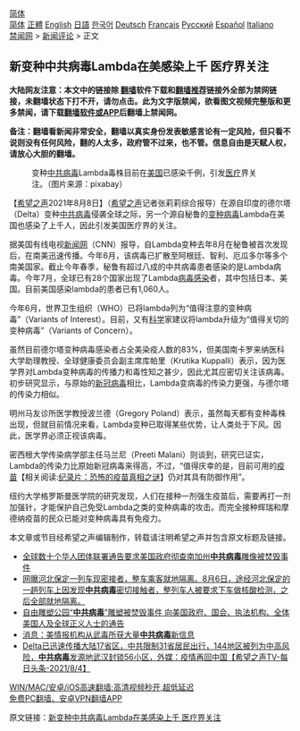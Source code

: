  <!-- 面包屑导航 --> <div class="breadcrumb"><!-- GTranslate: https://gtranslate.io/ -->  <div class="switcher notranslate">  <div class="selected">  <a href="#" onclick="return false;"> 简体</a>  </div>  <div class="option">  <a href="https://www.bannedbook.org" onclick="doGTranslate('zh-CN|zh-CN');jQuery('div.switcher div.selected a').html(jQuery(this).html());return false;" title="简体中文" class="nturl selected"> 简体</a>  <a href="https://www.bannedbook.org/zh-tw/" onclick="doGTranslate('zh-CN|zh-TW');jQuery('div.switcher div.selected a').html(jQuery(this).html());return false;" title="繁體中文" class="nturl"> 正體</a>  <a href="https://www.bannedbook.org/en/" onclick="doGTranslate('zh-CN|en');jQuery('div.switcher div.selected a').html(jQuery(this).html());return false;" title="English" class="nturl"> English</a>  <a href="https://www.bannedbook.org/ja/" onclick="doGTranslate('zh-CN|ja');jQuery('div.switcher div.selected a').html(jQuery(this).html());return false;" title="日本語" class="nturl"> 日語</a>  <a href="https://www.bannedbook.org/ko/" onclick="doGTranslate('zh-CN|ko');jQuery('div.switcher div.selected a').html(jQuery(this).html());return false;" title="한국어" class="nturl"> 한국어</a>  <a href="https://www.bannedbook.org/de/" onclick="doGTranslate('zh-CN|de');jQuery('div.switcher div.selected a').html(jQuery(this).html());return false;" title="Deutsch" class="nturl"> Deutsch</a>  <a href="https://www.bannedbook.org/fr/" onclick="doGTranslate('zh-CN|fr');jQuery('div.switcher div.selected a').html(jQuery(this).html());return false;" title="Français" class="nturl"> Français</a>  <a href="https://www.bannedbook.org/ru/" onclick="doGTranslate('zh-CN|ru');jQuery('div.switcher div.selected a').html(jQuery(this).html());return false;" title="Русский" class="nturl"> Русский</a>  <a href="https://www.bannedbook.org/es/" onclick="doGTranslate('zh-CN|es');jQuery('div.switcher div.selected a').html(jQuery(this).html());return false;" title="Español" class="nturl"> Español</a>  <a href="https://www.bannedbook.org/it/" onclick="doGTranslate('zh-CN|it');jQuery('div.switcher div.selected a').html(jQuery(this).html());return false;" title="Italiano" class="nturl"> Italiano</a>  </div>  </div>      <div class='breadcrumb-sub'><!-- Breadcrumb NavXT 6.3.0 --> <a href="https://www.bannedbook.org/" class="home">禁闻网</a> &gt; <a href="https://www.bannedbook.org/bnews/comments/" class="category">新闻评论</a> &gt; 正文</div></div><h2>新变种中共病毒Lambda在美感染上千 医疗界关注</h2> <p class="notice"><b>大陆网友注意：本文中的链接除 <a href="https://github.com/bannedbook/fanqiang" >翻墙</a>软件下载和<a href="https://github.com/killgcd/justmysocks/blob/master/README.md">翻墙推荐</a>链接外全部为禁网链接，未翻墙状态下打不开，请勿点击。此为文字版禁闻，欲看图文视频完整版和更多禁闻，请下载<a href="https://github.com/bannedbook/fanqiang">翻墙软件或APP</a>后翻墙上禁闻网。</p><p>备注：翻墙看新闻非常安全，翻墙以真实身份发表敏感言论有一定风险，但只看不说则没有任何风险，翻的人太多，政府管不过来，也不管。信息自由是天赋人权，请放心大胆的翻墙。</b></p>  <div class="entry"> <figure><figcaption>变种<a href="https://www.bannedbook.org/bnews/tag/%e4%b8%ad%e5%85%b1/" class="st_tag internal_tag" rel="tag" title="标签 中共 下的日志">中共</a><a href="https://www.bannedbook.org/bnews/tag/%e7%97%85%e6%af%92/" class="st_tag internal_tag" rel="tag" title="标签 病毒 下的日志">病毒</a>Lambda毒株目前在<a href="https://www.bannedbook.org/bnews/tag/%e7%be%8e%e5%9b%bd/" class="st_tag internal_tag" rel="tag" title="标签 美国 下的日志">美国</a>已感染千例，引发<a href="https://www.bannedbook.org/bnews/tag/%E5%8C%BB%E7%96%97/" class="st_tag internal_tag" rel="tag" title="标签 医疗 下的日志">医疗</a>界关注。（图片来源：pixabay）</figcaption></figure> <p>【<span class='wp_keywordlink_affiliate'><a href="https://www.soundofhope.org" title="希望之声" target="_blank">希望之声</a></span>2021年8月8日】（<a href="https://www.bannedbook.org/bnews/tag/%e5%b8%8c%e6%9c%9b%e4%b9%8b%e5%a3%b0/" class="st_tag internal_tag" rel="tag" title="标签 希望之声 下的日志">希望之声</a>记者张莉莉综合报导）在源自印度的德尔塔（Delta）变种<a href="https://www.bannedbook.org/bnews/tag/%e4%b8%ad%e5%85%b1%e7%97%85%e6%af%92/" class="st_tag internal_tag" rel="tag" title="标签 中共病毒 下的日志">中共病毒</a>侵袭全球之际，另一个源自秘鲁的<a href="https://www.bannedbook.org/bnews/tag/%e5%8f%98%e7%a7%8d%e7%97%85%e6%af%92/" class="st_tag internal_tag" rel="tag" title="标签 变种病毒 下的日志">变种病毒</a>Lambda在美国也感染了上千人，因此引发美国医疗界的关注。</p> <p>据美国有线电视<span class='wp_keywordlink_affiliate'><a href="https://www.bannedbook.org/" title="新闻网">新闻网</a></span>（CNN）报导，自Lambda变种去年8月在秘鲁被首次发现后，在南美迅速传播。今年6月，该病毒已扩散至阿根廷、智利、厄瓜多尔等多个南美国家。截止今年春季，秘鲁有超过八成的中共病毒患者感染的是Lambda病毒。今年7月，全球已有28个国家出现了Lambda<a href="https://www.bannedbook.org/bnews/tag/%e7%97%85%e6%af%92%e6%84%9f%e6%9f%93/" class="st_tag internal_tag" rel="tag" title="标签 病毒感染 下的日志">病毒感染</a>者，其中包括日本、美国。目前美国感染lambda的患者已有1,060人。</p>  <p>今年6月，世界卫生组织（WHO）已将lambda列为“值得注意的变种病毒”（Variants of Interest）。目前，又有<span class='wp_keywordlink'><a href="https://www.bannedbook.org/forum11/topic309.html" title="禁片：“科学”的棍子" target="_blank">科学</a></span>家建议将lambda升级为“值得关切的变种病毒”（Variants of Concern）。</p> <p>虽然目前德尔塔变种病毒感染者占全美染疫人数的83%，但美国南卡罗来纳医科大学助理教授、全球健康委员会副主席库帕里（Krutika Kuppalli）表示，因为医学界对Lambda变种病毒的传播力和毒性知之甚少，因此尤其应密切关注该病毒。初步研究显示，与原始的<a href="https://www.bannedbook.org/bnews/tag/%e6%96%b0%e5%86%a0%e7%97%85%e6%af%92/" class="st_tag internal_tag" rel="tag" title="标签 新冠病毒 下的日志">新冠病毒</a>相比，Lambda变病毒的传染力更强，与德尔塔的传染力相似。</p>  <p>明州马友诊所医学教授波兰德（Gregory Poland）表示，虽然每天都有变种毒株出现，但就目前情况来看，Lambda变种已取得某些优势，让人类处于下风。因此，医学界必须正视该病毒。</p> <p>密西根大学传染病学部主任马兰尼（Preeti Malani）则谈到，研究已证实，Lambda的传染力比原始新冠病毒来得高，不过，“值得庆幸的是，目前可用的<span class='wp_keywordlink'><a href="https://www.bannedbook.org/bnews/tculture/20160630/551027.html" title="疫苗" target="_blank">疫苗</a></span>【相关阅读:<a href='https://www.bannedbook.org/bnews/topimagenews/20180408/925060.html' target='_blank'>纪录片：恐怖的疫苗真相之谜</a>】仍对其具有防御作用”。</p>  <p>纽约大学格罗斯曼医学院的研究发现，人们在接种一剂强生疫苗后，需要再打一剂加强针，才能保护自己免受Lambda之类的变种病毒的攻击。而完全接种辉瑞和摩德纳疫苗的民众已能对变种病毒具有免疫力。</p> <p>本文章或节目经希望之声编辑制作，转载请注明希望之声并包含原文标题及链接。 </p>  <ul class='op-related-articles' title='相关阅读'> <li><a href='https://www.bannedbook.org/bnews/headline/20210808/1602600.html' target='_blank'>全球数十个华人团体联署通告要求美国政府彻查南加州<b>中共病毒</b>雕像被焚毁事件</a></li> <li><a href='https://www.bannedbook.org/bnews/bannedvideo/20210807/1601997.html' target='_blank'>网曝河北保定一列车现密接者，整车乘客就地隔离。8月6日，途经河北保定的一趟列车上因发现<b>中共病毒</b>密切接触者，整列车人被要求下车做核酸检测，之后全部就地隔离。</a></li> <li><a href='https://www.bannedbook.org/bnews/baitai/20210807/1601930.html' target='_blank'>自由雕塑公园“<b>中共病毒</b>”雕塑被焚毁事件 向美国政府、国会、执法机构、全体美国人及全球正义人士的通告</a></li> <li><a href='https://www.bannedbook.org/bnews/comments/20210806/1601115.html' target='_blank'>消息：美情报机构从武毒所获大量<b>中共病毒</b>新信息</a></li> <li><a href='https://www.bannedbook.org/bnews/comments/20210805/1600462.html' target='_blank'>Delta已迅速传播大陆17省区，中共限制31省居民出行，144地区被列为中高风险，<b>中共病毒</b>发源地武汉封锁56小区，外媒：疫情再回中国【希望之声TV-每日头条-2021/8/4】</a></li> </ul> <p class="texttj"> <a href="https://github.com/bannedbook/fanqiang/wiki/V2ray%E6%9C%BA%E5%9C%BA" target="_blank">WIN/MAC/安卓/iOS高速翻墙:高清视频秒开,超低延迟</a><br/> <a href="https://github.com/bannedbook/fanqiang/wiki/%E7%A6%81%E9%97%BB%E7%BD%91%E5%AE%89%E5%8D%93%E7%BF%BB%E5%A2%99%E6%96%B0%E9%97%BBAPP" target="_blank">免费PC翻墙、安卓VPN翻墙APP</a></p><p>原文链接：<a class="src_link"  href="https://www.soundofhope.org/post/533534" target="_blank">新变种中共病毒Lambda在美感染上千 医疗界关注</a></p><a name='sharetosocial'></a>  <div style="margin-bottom:5px;padding-bottom:5px;clear:both"> <div id="archive-pix-1" class="banner-ads"> <!-- AuctionX Display platform tag START --> <div id="26318x728x90x621x_ADSLOT2" clicktrack="%%CLICK_URL_ESC%%"></div> <!-- AuctionX Display platform tag END --> </div> <div id="archive-pix-2" class="banner-ads"> <!-- AuctionX Display platform tag START --> <div id="26315x300x250x621x_ADSLOT2" clicktrack="%%CLICK_URL_ESC%%"></div> <!-- AuctionX Display platform tag END --> </div> </div>  <div id="archive-pix-1" class="banner-ads"> <!-- AuctionX Display platform tag START --> <div id="26318x728x90x621x_ADSLOT3" clicktrack="%%CLICK_URL_ESC%%"></div> <!-- AuctionX Display platform tag END --> </div> </div><!--END ENTRY--> 